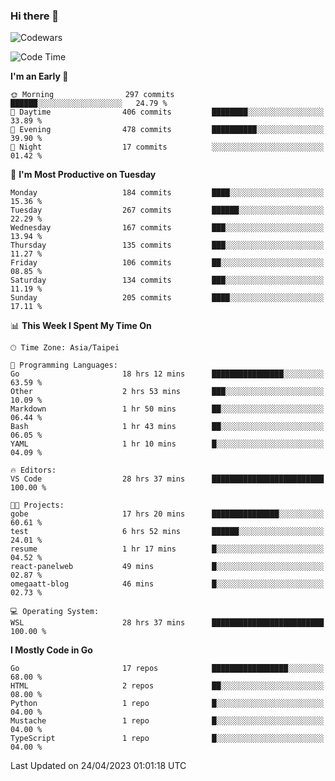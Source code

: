 ### Hi there 👋

![Codewars](https://www.codewars.com/users/omegaatt36/badges/small)

<!--START_SECTION:waka-->
![Code Time](http://img.shields.io/badge/Code%20Time-1%2C075%20hrs%2019%20mins-blue)

**I'm an Early 🐤** 

```text
🌞 Morning                297 commits         ██████░░░░░░░░░░░░░░░░░░░   24.79 % 
🌆 Daytime                406 commits         ████████░░░░░░░░░░░░░░░░░   33.89 % 
🌃 Evening                478 commits         ██████████░░░░░░░░░░░░░░░   39.90 % 
🌙 Night                  17 commits          ░░░░░░░░░░░░░░░░░░░░░░░░░   01.42 % 
```
📅 **I'm Most Productive on Tuesday** 

```text
Monday                   184 commits         ████░░░░░░░░░░░░░░░░░░░░░   15.36 % 
Tuesday                  267 commits         ██████░░░░░░░░░░░░░░░░░░░   22.29 % 
Wednesday                167 commits         ███░░░░░░░░░░░░░░░░░░░░░░   13.94 % 
Thursday                 135 commits         ███░░░░░░░░░░░░░░░░░░░░░░   11.27 % 
Friday                   106 commits         ██░░░░░░░░░░░░░░░░░░░░░░░   08.85 % 
Saturday                 134 commits         ███░░░░░░░░░░░░░░░░░░░░░░   11.19 % 
Sunday                   205 commits         ████░░░░░░░░░░░░░░░░░░░░░   17.11 % 
```


📊 **This Week I Spent My Time On** 

```text
🕑︎ Time Zone: Asia/Taipei

💬 Programming Languages: 
Go                       18 hrs 12 mins      ████████████████░░░░░░░░░   63.59 % 
Other                    2 hrs 53 mins       ███░░░░░░░░░░░░░░░░░░░░░░   10.09 % 
Markdown                 1 hr 50 mins        ██░░░░░░░░░░░░░░░░░░░░░░░   06.44 % 
Bash                     1 hr 43 mins        ██░░░░░░░░░░░░░░░░░░░░░░░   06.05 % 
YAML                     1 hr 10 mins        █░░░░░░░░░░░░░░░░░░░░░░░░   04.09 % 

🔥 Editors: 
VS Code                  28 hrs 37 mins      █████████████████████████   100.00 % 

🐱‍💻 Projects: 
gobe                     17 hrs 20 mins      ███████████████░░░░░░░░░░   60.61 % 
test                     6 hrs 52 mins       ██████░░░░░░░░░░░░░░░░░░░   24.01 % 
resume                   1 hr 17 mins        █░░░░░░░░░░░░░░░░░░░░░░░░   04.52 % 
react-panelweb           49 mins             █░░░░░░░░░░░░░░░░░░░░░░░░   02.87 % 
omegaatt-blog            46 mins             █░░░░░░░░░░░░░░░░░░░░░░░░   02.73 % 

💻 Operating System: 
WSL                      28 hrs 37 mins      █████████████████████████   100.00 % 
```

**I Mostly Code in Go** 

```text
Go                       17 repos            █████████████████░░░░░░░░   68.00 % 
HTML                     2 repos             ██░░░░░░░░░░░░░░░░░░░░░░░   08.00 % 
Python                   1 repo              █░░░░░░░░░░░░░░░░░░░░░░░░   04.00 % 
Mustache                 1 repo              █░░░░░░░░░░░░░░░░░░░░░░░░   04.00 % 
TypeScript               1 repo              █░░░░░░░░░░░░░░░░░░░░░░░░   04.00 % 
```




 Last Updated on 24/04/2023 01:01:18 UTC
<!--END_SECTION:waka-->

<!--
**omegaatt36/omegaatt36** is a ✨ _special_ ✨ repository because its `README.md` (this file) appears on your GitHub profile.

Here are some ideas to get you started:

- 🔭 I’m currently working on ...
- 🌱 I’m currently learning ...
- 👯 I’m looking to collaborate on ...
- 🤔 I’m looking for help with ...
- 💬 Ask me about ...
- 📫 How to reach me: ...
- 😄 Pronouns: ...
- ⚡ Fun fact: ...
-->
